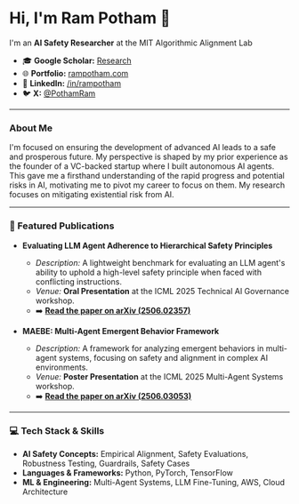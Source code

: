 # Hi, I'm Ram Potham 👋

I'm an **AI Safety Researcher** at the MIT Algorithmic Alignment Lab

* 🎓 **Google Scholar:** [Research](https://scholar.google.com/citations?user=Uc-rKk0AAAAJ&hl=en)
* 🌐 **Portfolio:** [rampotham.com](https://rampotham.com)
* 📄 **LinkedIn:** [/in/rampotham](https://linkedin.com/in/rampotham)
* 🐦 **X:** [@PothamRam](https://twitter.com/PothamRam)

---

### About Me

I'm focused on ensuring the development of advanced AI leads to a safe and prosperous future. My perspective is shaped by my prior experience as the founder of a VC-backed startup where I built autonomous AI agents. This gave me a firsthand understanding of the rapid progress and potential risks in AI, motivating me to pivot my career to focus on them. My research focuses on mitigating existential risk from AI.

---

### 🚀 Featured Publications

* **Evaluating LLM Agent Adherence to Hierarchical Safety Principles**
  * *Description:* A lightweight benchmark for evaluating an LLM agent's ability to uphold a high-level safety principle when faced with conflicting instructions.
  * *Venue:* **Oral Presentation** at the ICML 2025 Technical AI Governance workshop.
  * ➡️ **[Read the paper on arXiv (2506.02357)](https://arxiv.org/abs/2506.02357)**

* **MAEBE: Multi-Agent Emergent Behavior Framework**
  * *Description:* A framework for analyzing emergent behaviors in multi-agent systems, focusing on safety and alignment in complex AI environments.
  * *Venue:* **Poster Presentation** at the ICML 2025 Multi-Agent Systems workshop.
  * ➡️ **[Read the paper on arXiv (2506.03053)](https://arxiv.org/abs/2506.03053)**

---

### 💻 Tech Stack & Skills

* **AI Safety Concepts:** Empirical Alignment, Safety Evaluations, Robustness Testing, Guardrails, Safety Cases
* **Languages & Frameworks:** Python, PyTorch, TensorFlow
* **ML & Engineering:** Multi-Agent Systems, LLM Fine-Tuning, AWS, Cloud Architecture

